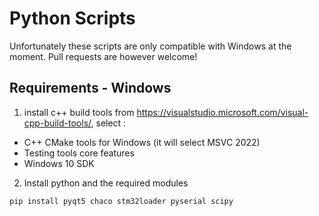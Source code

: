 # Python Scripts
Unfortunately these scripts are only compatible with Windows at the moment. 
Pull requests are however welcome!

## Requirements - Windows
1) install c++ build tools from https://visualstudio.microsoft.com/visual-cpp-build-tools/, select :
- C++ CMake tools for Windows (it will select MSVC 2022)
- Testing tools core features
- Windows 10 SDK

2) Install python and the required modules
```
pip install pyqt5 chaco stm32loader pyserial scipy
```

